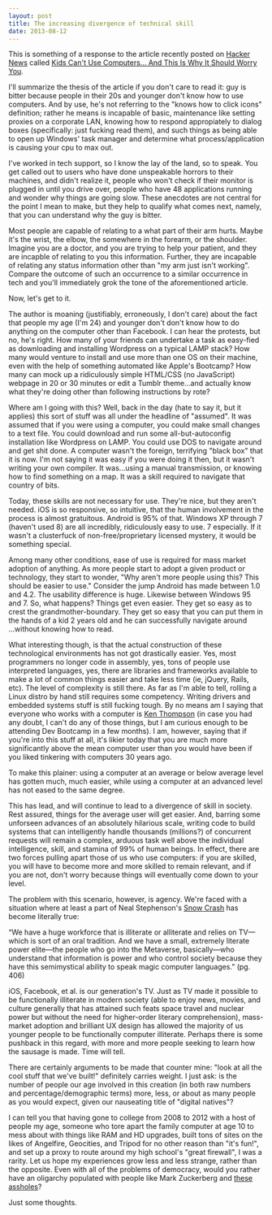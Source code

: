 ```yaml
---
layout: post
title: The increasing divergence of technical skill
date: 2013-08-12
---
```


This is something of a response to the article recently posted on [Hacker News](https://news.ycombinator.com/item?id=6186730) called [Kids Can't Use Computers... And This Is Why It Should Worry You](http://www.coding2learn.org/blog/2013/07/29/kids-cant-use-computers/).

I'll summarize the thesis of the article if you don't care to read it: guy is bitter because people in their 20s and younger don't know how to use computers. And by use, he's not referring to the "knows how to click icons" definition; rather he means is incapable of basic, maintenance like setting proxies on a corporate LAN, knowing how to respond appropiately to dialog boxes (specifically: just fucking read them), and such things as being able to open up Windows' task manager and determine what process/application is causing your cpu to max out.

I've worked in tech support, so I know the lay of the land, so to speak. You get called out to users who have done unspeakable horrors to their machines, and didn't realize it, people who won't check if their monitor is plugged in until you drive over, people who have 48 applications running and wonder why things are going slow. These anecdotes are not central for the point I mean to make, but they help to qualify what comes next, namely, that you can understand why the guy is bitter. 

Most people are capable of relating to a what part of their arm hurts. Maybe it's the wrist, the elbow, the somewhere in the forearm, or the shoulder. Imagine you are a doctor, and you are trying to help your patient, and they are incapble of relating to you this information. Further, they are incapable of relating any status information other than "my arm just isn't working". Compare the outcome of such an occurrence to a similar occurrence in tech and you'll immediately grok the tone of the aforementioned article. 

Now, let's get to it.

The author is moaning (justifiably, erroneously, I don't care) about the fact that people my age (I'm 24) and younger don't don't know how to do anything on the computer other than Facebook. I can hear the protests, but no, he's right. How many of your friends can undertake a task as easy-fied as downloading and installing Wordpress on a typical LAMP stack? How many would venture to install and use more than one OS on their machine, even with the help of something automated like Apple's Bootcamp? How many can mock up a ridiculously simple HTML/CSS (no JavaScript) webpage in 20 or 30 minutes or edit a Tumblr theme...and actually know what they're doing other than following instructions by rote?

Where am I going with this? Well, back in the day (hate to say it, but it applies) this sort of stuff was all under the headline of "assumed". It was assumed that if you were using a computer, you could make small changes to a text file. You could download and run some all-but-autoconfig installation like Wordpress on LAMP. You could use DOS to navigate around and get shit done. A computer wasn't the foreign, terrifying "black box" that it is now. I'm not saying it was easy if you were doing it then, but it wasn't writing your own compiler. It was...using a manual transmission, or knowing how to find something on a map. It was a skill required to navigate that country of bits. 

Today, these skills are not necessary for use. They're nice, but they aren't needed. iOS is so responsive, so intuitive, that the human involvement in the process is almost gratuitous. Android is 95% of that. Windows XP through 7 (haven't used 8) are all incredibly, ridiculously easy to use. 7 especially. If it wasn't a clusterfuck of non-free/proprietary licensed mystery, it would be something special. 


Among many other conditions, ease of use is required for mass market adoption of anything. As more people start to adopt a given product or technology, they start to wonder, "Why aren't more people using this? This should be easier to use." Consider the jump Android has made between 1.0 and 4.2. The usability difference is huge. Likewise between Windows 95 and 7. So, what happens? Things get even easier. They get so easy as to crest the grandmother-boundary. They get so easy that you can put them in the hands of a kid 2 years old and he can successfully navigate around ...without knowing how to read. 

What interesting though, is that the actual construction of these technological environments has not got drastically easier. Yes, most programmers no longer code in assembly, yes, tons of people use interpreted languages, yes, there are libraries and frameworks available to make a lot of common things easier and take less time (ie, jQuery, Rails, etc). The level of complexity is still there. As far as I'm able to tell, rolling a Linux distro by hand still requires some competency. Writing drivers and embedded systems stuff is still fucking tough. By no means am I saying that everyone who works with a computer is [Ken Thompson](https://en.wikipedia.org/wiki/Ken_Thompson) (in case you had any doubt, I can't do any of those things, but I am curious enough to be attending Dev Bootcamp in a few months). I am, however, saying that if you're into this stuff at all, it's likier today that you are much more significantly above the mean computer user than you would have been if you liked tinkering with computers 30 years ago. 

To make this plainer: using a computer at an average or below average level has gotten much, much easier, while using a computer at an advanced level has not eased to the same degree.  

This has lead, and will continue to lead to a divergence of skill in society. Rest assured, things for the average user will get easier. And, barring some unforseen advances of an absolutely hilarious scale, writing code to build systems that can intelligently handle thousands (millions?) of concurrent requests will remain a complex, arduous task well above the individual intelligence, skill, and stamina of 99% of human beings. In effect, there are two forces pulling apart those of us who use computers: if you are skilled, you will have to become more and more skilled to remain relevant, and if you are not, don't worry because things will eventually come down to your level.

The problem with this scenario, however, is agency. We're faced with a situation where at least a part of Neal Stephenson's [Snow Crash](https://en.wikipedia.org/wiki/Snow_crash) has become literally true:

“We have a huge workforce that is illiterate or alliterate and relies on TV—which is sort of an oral tradition. And we have a small, extremely literate power elite—the people who go into the Metaverse, basically—who understand that information is power and who control society because they have this semimystical ability to speak magic computer languages.” (pg. 406)

iOS, Facebook, et al. is our generation's TV. Just as TV made it possible to be functionally illiterate in modern society (able to enjoy news, movies, and culture generally that has attained such feats space travel and nuclear power but without the need for higher-order literary comprehension), mass-market adoption and brilliant UX design has allowed the majority of us younger people to be functionally computer illiterate. Perhaps there is some pushback in this regard, with more and more people seeking to learn how the sausage is made. Time will tell. 

There are certainly arguments to be made that counter mine: "look at all the cool stuff that we've built!" definitely carries weight. I just ask: is the number of people our age involved in this creation (in both raw numbers and percentage/demographic terms) more, less, or about as many people as you would expect, given our nauseating title of "digital natives"? 

I can tell you that having gone to college from 2008 to 2012 with a host of people my age, someone who tore apart the family computer at age 10 to mess about with things like RAM and HD upgrades, built tons of sites on the likes of Angelfire, Geocities, and Tripod for no other reason than "it's fun!", and set up a proxy to route around my high school's "great firewall", I was a rarity. Let us hope my experiences grow less and less strange, rather than the opposite. Even with all of the problems of democracy, would you rather have an oligarchy populated with people like Mark Zuckerberg and [these assholes](http://www.businessinsider.com/snapchat-lawsuit-photos-texts-and-emails-2013-8?page=1)?

Just some thoughts.
